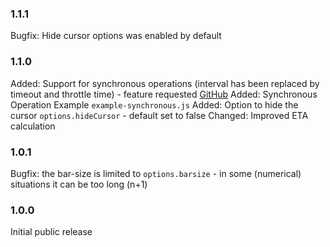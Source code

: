 ### 1.1.1 ###
Bugfix: Hide cursor options was enabled by default

### 1.1.0 ###
Added: Support for synchronous operations (interval has been replaced by timeout and throttle time) - feature requested [GitHub](https://github.com/AndiDittrich/Node.CLI-Progress/issues/1)
Added: Synchronous Operation Example `example-synchronous.js`
Added: Option to hide the cursor `options.hideCursor` - default set to false
Changed: Improved ETA calculation

### 1.0.1 ###
Bugfix: the bar-size is limited to `options.barsize` - in some (numerical) situations it can be too long (n+1)

### 1.0.0 ###
Initial public release